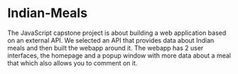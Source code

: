 # Indian-Meals
The JavaScript capstone project is about building a web application based on an external API. We selected an API that provides data about Indian meals and then built the webapp around it. The webapp has 2 user interfaces, the homepage and a popup window with more data about a meal that which also allows you to comment on it.
